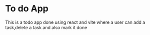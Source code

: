 # To do App

This is a todo app done using react and vite where a user can add a task,delete a task and also mark it done 


